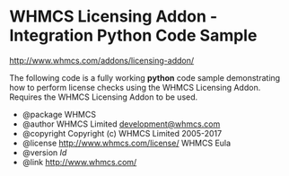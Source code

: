 # WHMCS Licensing Addon - Integration Python Code Sample
http://www.whmcs.com/addons/licensing-addon/

The following code is a fully working **python** code sample demonstrating how to
perform license checks using the WHMCS Licensing Addon. Requires the WHMCS Licensing Addon to be used.

* @package    WHMCS
* @author     WHMCS Limited <development@whmcs.com>
* @copyright  Copyright (c) WHMCS Limited 2005-2017
* @license    http://www.whmcs.com/license/ WHMCS Eula
* @version    $Id$
* @link       http://www.whmcs.com/
